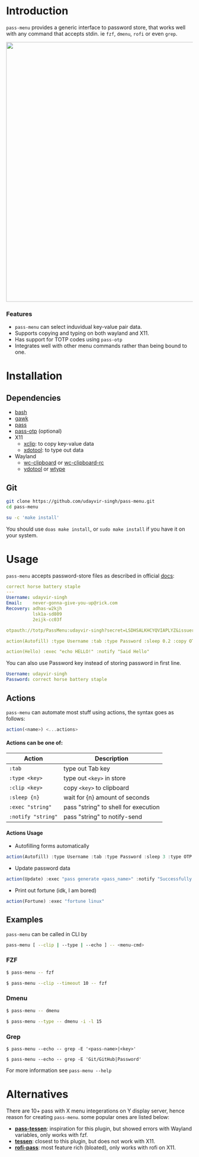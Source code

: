 # Introduction

`pass-menu` provides a generic interface to password store, that works well with any command that accepts stdin. ie `fzf`, `dmenu`, `rofi` or even `grep`.

<p align="center">
  <img width="700" src="https://user-images.githubusercontent.com/97400310/221186124-b8f67bac-8f3b-479c-b707-911e232fa144.svg">
</p>

### Features

- `pass-menu` can select induvidual key-value pair data.
- Supports copying and typing on both wayland and X11.
- Has support for TOTP codes using `pass-otp`
- Integrates well with other menu commands rather than being bound to one.

# Installation

## Dependencies

- [bash](https://www.gnu.org/software/bash)
- [gawk](https://www.gnu.org/software/gawk)
- [pass](https://git.zx2c4.com/password-store)
- [pass-otp](https://github.com/tadfisher/pass-otp) (optional)
- X11
  - [xclip](https://github.com/astrand/xclip): to copy key-value data
  - [xdotool](https://github.com/jordansissel/xdotool): to type out data
- Wayland
  - [wc-clipboard](https://github.com/bugaevc/wl-clipboard) or [wc-clipboard-rc](https://github.com/YaLTeR/wl-clipboard-rs)
  - [ydotool](https://github.com/ReimuNotMoe/ydotool) or [wtype](https://github.com/atx/wtype)

## Git

```bash
git clone https://github.com/udayvir-singh/pass-menu.git
cd pass-menu

su -c 'make install'
```

You should use `doas make install`, or `sudo make install` if you have it on your system.

# Usage

`pass-menu` accepts password-store files as described in official [docs](https://www.passwordstore.org/#organization):

```yaml
correct horse battery staple
---
Username: udayvir-singh
Email:    never-gonna-give-you-up@rick.com
Recovery: adhas-w2kjh
          lsk1a-sd809
          2eijk-cc03f

otpauth://totp/PassMenu:udayvir-singh?secret=LSDHSALKHCYQVIAPLYZ&issuer=PassMenu

action(Autofill) :type Username :tab :type Password :sleep 0.2 :copy OTP

action(Hello) :exec "echo HELLO!" :notify "Said Hello"
```

You can also use Password key instead of storing password in first line.

```yaml
Username: udayvir-singh
Password: correct horse battery staple
```

## Actions

`pass-menu` can automate most stuff using actions, the syntax goes as follows:

```js
action(<name>) <...actions>
```

#### Actions can be one of:

| Action             | Description                          |
| ------------------ | ------------------------------------ |
| `:tab`             | type out Tab key                     |
| `:type <key>`      | type out `<key>` in store            |
| `:clip <key>`      | copy `<key>` to clipboard            |
| `:sleep {n}`       | wait for {n} amount of seconds       |
| `:exec "string"`   | pass "string" to shell for execution |
| `:notify "string"` | pass "string" to notify-send         |

#### Actions Usage

- Autofilling forms automatically

```js
action(Autofill) :type Username :tab :type Password :sleep 3 :type OTP
```

- Update password data

```js
action(Update) :exec "pass generate <pass_name>" :notify "Successfully Updated Password"
```

- Print out fortune (idk, I am bored)

```js
action(Fortune) :exec "fortune linux"
```

## Examples

`pass-menu` can be called in CLI by

```bash
pass-menu [ --clip | --type | --echo ] -- <menu-cmd>
```

### FZF

```bash
$ pass-menu -- fzf

$ pass-menu --clip --timeout 10 -- fzf
```

### Dmenu

```bash
$ pass-menu -- dmenu

$ pass-menu --type -- dmenu -i -l 15
```

### Grep

```console
$ pass-menu --echo -- grep -E '<pass-name>|<key>'

$ pass-menu --echo -- grep -E 'Git/GitHub|Password'
```

For more information see `pass-menu --help`

# Alternatives

There are 10+ pass with X menu integerations on Y display server, hence reason for creating `pass-menu`. some popular ones are listed below:

- [**pass-tessen**](https://github.com/ayushnix/pass-tessen): inspiration for this plugin, but showed errors with Wayland variables, only works with fzf.
- [**tessen**](https://github.com/ayushnix/tessen): closest to this plugin, but does not work with X11.
- [**rofi-pass**](https://github.com/carnager/rofi-pass): most feature rich (bloated), only works with rofi on X11.
